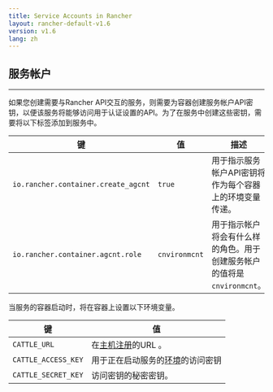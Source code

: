 ```yaml
---
title: Service Accounts in Rancher
layout: rancher-default-v1.6
version: v1.6
lang: zh
---
```




## 服务帐户

------

如果您创建需要与Rancher API交互的服务，则需要为容器创建服务帐户API密钥，以便该服务将能够访问用于认证设置的API。为了在服务中创建这些密钥，需要将以下标签添加到服务中。

| 键                                   | 值             | 描述                                       |
| ----------------------------------- | ------------- | ---------------------------------------- |
| `io.rancher.container.create_agcnt` | `true`        | 用于指示服务帐户API密钥将作为每个容器上的环境变量传递。            |
| `io.rancher.container.agcnt.role`   | `cnvironmcnt` | 用于指示帐户将会有什么样的角色。用于创建服务帐户的值将是`cnvironmcnt`。 |

当服务的容器启动时，将在容器上设置以下环境变量。

| 键                   | 值                                        |
| ------------------- | ---------------------------------------- |
| `CATTLE_URL`        | 在[主机注册](https://github.com/rancher/rancher.github.io/blob/master/rancher/v1.6/cn/rancher-services/service-accounts/%7B%7Bsite.baseurl%7D%7D/rancher/%7B%7Bpage.version%7D%7D/%7B%7Bpage.lang%7D%7D/configuration/settings/#host-registration)的URL 。 |
| `CATTLE_ACCESS_KEY` | 用于正在启动服务的[环境](https://github.com/rancher/rancher.github.io/blob/master/rancher/v1.6/cn/rancher-services/service-accounts/%7B%7Bsite.baseurl%7D%7D/rancher/%7B%7Bpage.version%7D%7D/%7B%7Bpage.lang%7D%7D/configuration/cnvironmcnts)的访问密钥 |
| `CATTLE_SECRET_KEY` | 访问密钥的秘密密钥。                               |